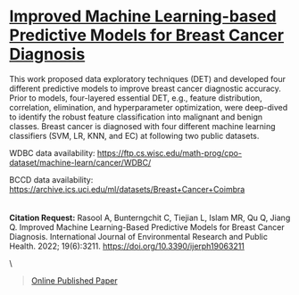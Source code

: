# [Improved Machine Learning-based Predictive Models for Breast Cancer Diagnosis](https://www.researchgate.net/publication/359124843_Improved_Machine_Learning-Based_Predictive_Models_for_Breast_Cancer_Diagnosis)

This work proposed data exploratory techniques (DET) and developed four different predictive models to improve breast cancer diagnostic accuracy. Prior to models, four-layered essential DET, e.g., feature distribution, correlation, elimination, and hyperparameter optimization, were deep-dived to identify the robust feature classification into malignant and benign classes. Breast cancer is diagnosed with four different machine learning classifiers (SVM, LR, KNN, and EC) at following two public datasets. 

WDBC data availability: https://ftp.cs.wisc.edu/math-prog/cpo-dataset/machine-learn/cancer/WDBC/ 

BCCD data availability: https://archive.ics.uci.edu/ml/datasets/Breast+Cancer+Coimbra 
\
\
\
**Citation Request:** 
Rasool A, Bunterngchit C, Tiejian L, Islam MR, Qu Q, Jiang Q. Improved Machine Learning-Based Predictive Models for Breast Cancer Diagnosis. International Journal of Environmental Research and Public Health. 2022; 19(6):3211. https://doi.org/10.3390/ijerph19063211


\\

>[Online Published Paper](https://www.researchgate.net/publication/359124843_Improved_Machine_Learning-Based_Predictive_Models_for_Breast_Cancer_Diagnosis)



